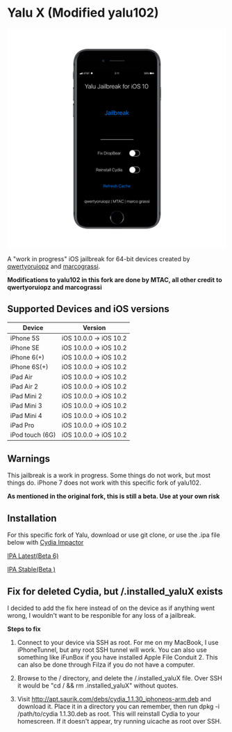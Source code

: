 # Yalu X (Modified yalu102)

<p align="center">
  <img src="https://github.com/MTAC-Research/Yalu-X/blob/master/Images/Screenshot 2.png" alt="Screenshot"/>
</p>

A "work in progress" iOS jailbreak for 64-bit devices created by [qwertyoruiopz](https://twitter.com/qwertyoruiopz) and [marcograssi](marcograss).

**Modifications to yalu102 in this fork are done by MTAC, all other credit to qwertyoruiopz and marcograssi**

## Supported Devices and iOS versions

| Device | Version |
|---------|----------|
| iPhone 5S  | iOS 10.0.0 -> iOS 10.2 |
| iPhone SE  | iOS 10.0.0 -> iOS 10.2 |
| iPhone 6(+)  | iOS 10.0.0 -> iOS 10.2 |
| iPhone 6S(+)  | iOS 10.0.0 -> iOS 10.2 |
| iPad Air| iOS 10.0.0 -> iOS 10.2 |
| iPad Air 2| iOS 10.0.0 -> iOS 10.2 |
| iPad Mini 2| iOS 10.0.0 -> iOS 10.2 |
| iPad Mini 3| iOS 10.0.0 -> iOS 10.2 |
| iPad Mini 4 | iOS 10.0.0 -> iOS 10.2 |
| iPad Pro  | iOS 10.0.0 -> iOS 10.2 |
| iPod touch (6G)  | iOS 10.0.0 -> iOS 10.2 |

## Warnings

This jailbreak is a work in progress. Some things do not work, but most things do. iPhone 7 does not work with this specific fork of yalu102.

**As mentioned in the original fork, this is still a beta. Use at your own risk**

## Installation

For this specific fork of Yalu, download or use git clone, or use the .ipa file below with [Cydia Impactor](http://www.cydiaimpactor.com/)

[IPA Latest(Beta 6)](https://github.com/MTAC-Research/Yalu-X/raw/master/IPA/Yalu%20X%20Beta%206.ipa)

[IPA Stable(Beta )](https://github.com/MTAC-Research/Yalu-X/raw/master/IPA/Yalu%20X%20Beta%204.ipa)

## Fix for deleted Cydia, but /.installed_yaluX exists

I decided to add the fix here instead of on the device as if anything went wrong, I wouldn't want to be responible for any loss of a jailbreak.

**Steps to fix**

1. Connect to your device via SSH as root. For me on my MacBook, I use iPhoneTunnel, but any root SSH tunnel will work. You can also use something like iFunBox if you have installed Apple File Conduit 2. This can also be done through Filza if you do not have a computer. 

2. Browse to the / directory, and delete the /.installed_yaluX file. Over SSH it would be "cd / && rm .installed_yaluX" without quotes.

3. Visit http://apt.saurik.com/debs/cydia_1.1.30_iphoneos-arm.deb and download it. Place it in a directory you can remember, then run dpkg -i /path/to/cydia 1.1.30.deb as root. This will reinstall Cydia to your homescreen. If it doesn't appear, try running uicache as root over SSH. 
